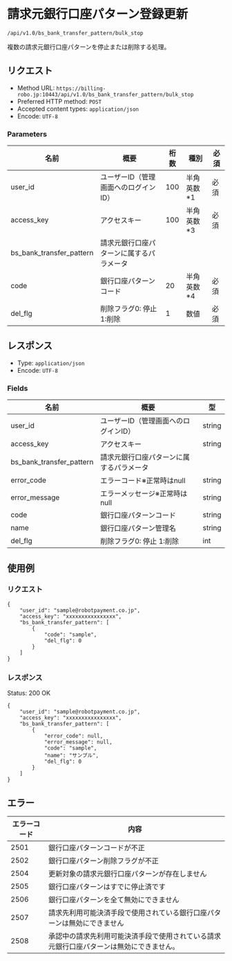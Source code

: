 # 請求元銀行口座パターン登録更新

`/api/v1.0/bs_bank_transfer_pattern/bulk_stop`

複数の請求元銀行口座パターンを停止または削除する処理。

## リクエスト
- Method URL: `https://billing-robo.jp:10443/api/v1.0/bs_bank_transfer_pattern/bulk_stop`
- Preferred HTTP method: `POST`
- Accepted content types: `application/json`
- Encode: `UTF-8`

### Parameters

| 名前                     | 概要                                     | 桁数 | 種別       | 必須 |
| ------------------------ | ---------------------------------------- | ---- | ---------- | ---- |
| user_id                  | ユーザーID（管理画面へのログインID）     | 100  | 半角英数*1 | 必須 |
| access_key               | アクセスキー                             | 100  | 半角英数*3 | 必須 |
| bs_bank_transfer_pattern | 請求元銀行口座パターンに属するパラメータ |      |            |      |
| code                     | 銀行口座パターンコード                   | 20   | 半角英数*4 | 必須 |
| del_flg                  | 削除フラグ0: 停止 1:削除                 | 1    | 数値       | 必須 |


## レスポンス

- Type: `application/json`
- Encode: `UTF-8`

### Fields

| 名前                     | 概要                                     | 型     |
| ------------------------ | ---------------------------------------- | ------ |
| user_id                  | ユーザーID（管理画面へのログインID）     | string |
| access_key               | アクセスキー                             | string |
| bs_bank_transfer_pattern | 請求元銀行口座パターンに属するパラメータ |        |
| error_code               | エラーコード※正常時はnull                | string |
| error_message            | エラーメッセージ※正常時はnull            | string |
| code                     | 銀行口座パターンコード                   | string |
| name                     | 銀行口座パターン管理名                   | string |
| del_flg                  | 削除フラグ0: 停止 1:削除                 | int    |


## 使用例

### リクエスト

```
{
    "user_id": "sample@robotpayment.co.jp",
    "access_key": "xxxxxxxxxxxxxxxx",
    "bs_bank_transfer_pattern": [
        {
            "code": "sample",
            "del_flg": 0
        }
    ]
}
```

### レスポンス

Status: 200 OK

```
{
    "user_id": "sample@robotpayment.co.jp",
    "access_key": "xxxxxxxxxxxxxxxx",
    "bs_bank_transfer_pattern": [
        {
            "error_code": null,
            "error_message": null,
            "code": "sample",
            "name": "サンプル",
            "del_flg": 0
        }
    ]
}
```

## エラー

| エラーコード | 内容                                                                                     |
| ------------ | ---------------------------------------------------------------------------------------- |
| 2501         | 銀行口座パターンコードが不正                                                             |
| 2502         | 銀行口座パターン削除フラグが不正                                                         |
| 2504         | 更新対象の請求元銀行口座パターンが存在しません                                           |
| 2505         | 銀行口座パターンはすでに停止済です                                                       |
| 2506         | 銀行口座パターンを全て無効にできません                                                   |
| 2507         | 請求先利用可能決済手段で使用されている銀行口座パターンは無効にできません                 |
| 2508         | 承認中の請求先利用可能決済手段で使用されている請求元銀行口座パターンは無効にできません。 |

